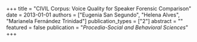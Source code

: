 +++
title = "CIVIL Corpus: Voice Quality for Speaker Forensic Comparison"
date = 2013-01-01
authors = ["Eugenia San Segundo", "Helena Alves", "Marianela Fernández Trinidad"]
publication_types = ["2"]
abstract = ""
featured = false
publication = "*Procedia-Social and Behavioral Sciences*"
+++

